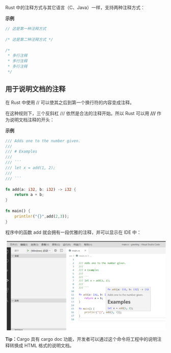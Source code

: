 <font style="color:rgb(51, 51, 51);">Rust 中的注释方式与其它语言（C、Java）一样，支持两种注释方式：</font>

**<font style="color:rgb(51, 51, 51);background-color:rgb(239, 239, 239);">示例</font>**

```rust
// 这是第一种注释方式

/* 这是第二种注释方式 */ 

/* 
 * 多行注释
 * 多行注释
 * 多行注释
 */
```

## <font style="color:rgb(51, 51, 51);">用于说明文档的注释</font>
<font style="color:rgb(51, 51, 51);">在 Rust 中使用 // 可以使其之后到第一个换行符的内容变成注释。</font>

<font style="color:rgb(51, 51, 51);">在这种规则下，三个反斜杠 /// 依然是合法的注释开始。所以 Rust 可以用</font><font style="color:rgb(51, 51, 51);"> </font>**<font style="color:rgb(51, 51, 51);">///</font>**<font style="color:rgb(51, 51, 51);"> </font><font style="color:rgb(51, 51, 51);">作为说明文档注释的开头：</font>

**<font style="color:rgb(51, 51, 51);background-color:rgb(239, 239, 239);">示例</font>**

```rust
/// Adds one to the number given. 
/// 
/// # Examples 
/// 
/// ``` 
/// let x = add(1, 2); 
/// 
/// ``` 

fn add(a: i32, b: i32) -> i32 { 
    return a + b; 
} 

fn main() { 
    println!("{}",add(2,3)); 
}
```

<font style="color:rgb(51, 51, 51);">程序中的函数 add 就会拥有一段优雅的注释，并可以显示在 IDE 中：</font>

![](../../images/1743498817893-844bd7fd-351a-46c6-8b95-84278fb9dd9b.png)

**<font style="color:rgb(51, 51, 51);">Tip：</font>**<font style="color:rgb(51, 51, 51);">Cargo 具有 cargo doc 功能，开发者可以通过这个命令将工程中的说明注释转换成 HTML 格式的说明文档。</font>

